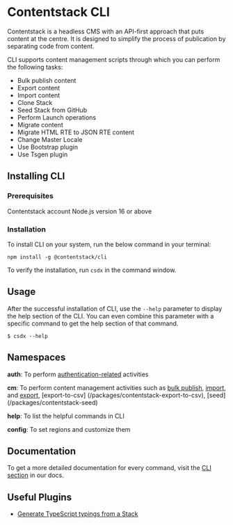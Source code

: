 # Contentstack CLI


Contentstack is a headless CMS with an API-first approach that puts content at the centre. It is designed to simplify the process of publication by separating code from content.

CLI supports content management scripts through which you can perform the following tasks:

- Bulk publish content
- Export content
- Import content
- Clone Stack
- Seed Stack from GitHub
- Perform Launch operations
- Migrate content
- Migrate HTML RTE to JSON RTE content
- Change Master Locale
- Use Bootstrap plugin
- Use Tsgen plugin


## Installing CLI
### Prerequisites
Contentstack account
Node.js version 16 or above

### Installation
To install CLI on your system, run the below command in your terminal:

```
npm install -g @contentstack/cli
```

To verify the installation, run `csdx` in the command window.

## Usage
After the successful installation of CLI, use the `--help` parameter to display the help section of the CLI. You can even combine this parameter with a specific command to get the help section of that command.

```shell
$ csdx --help
```

## Namespaces
**auth**: To perform [authentication-related](/packages/auth) activities

**cm**: To perform content management activities such as [bulk publish](/packages/contentstack-bulk-publish), [import](/packages/contentstack-import), and [export](/packages/contentstack-export), [export-to-csv] (/packages/contentstack-export-to-csv), [seed] (/packages/contentstack-seed)

**help**: To list the helpful commands in CLI

**config**: To set regions and customize them

## Documentation

To get a more detailed documentation for every command, visit the [CLI section](https://www.contentstack.com/docs/developers/cli) in our docs.

## Useful Plugins

- [Generate TypeScript typings from a Stack](https://github.com/Contentstack-Solutions/contentstack-cli-tsgen)
